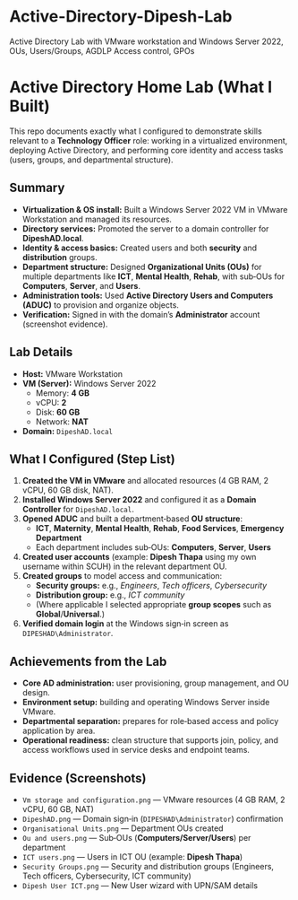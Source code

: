 # Active-Directory-Dipesh-Lab
Active Directory Lab with VMware workstation and Windows Server 2022, OUs, Users/Groups, AGDLP Access control, GPOs

# Active Directory Home Lab (What I Built)

This repo documents exactly what I configured to demonstrate skills relevant to a **Technology Officer** role: working in a virtualized environment, deploying Active Directory, and performing core identity and access tasks (users, groups, and departmental structure).

## Summary 
- **Virtualization & OS install:** Built a Windows Server 2022 VM in VMware Workstation and managed its resources.
- **Directory services:** Promoted the server to a domain controller for **DipeshAD.local**.
- **Identity & access basics:** Created users and both **security** and **distribution** groups.
- **Department structure:** Designed **Organizational Units (OUs)** for multiple departments like **ICT**, **Mental Health**, **Rehab**, with sub‑OUs for **Computers**, **Server**, and **Users**.
- **Administration tools:** Used **Active Directory Users and Computers (ADUC)** to provision and organize objects.
- **Verification:** Signed in with the domain’s **Administrator** account (screenshot evidence).

## Lab Details
- **Host:** VMware Workstation
- **VM (Server):** Windows Server 2022
  - Memory: **4 GB**
  - vCPU: **2**
  - Disk: **60 GB**
  - Network: **NAT**
- **Domain:** `DipeshAD.local`

## What I Configured (Step List)
1. **Created the VM in VMware** and allocated resources (4 GB RAM, 2 vCPU, 60 GB disk, NAT).  
2. **Installed Windows Server 2022** and configured it as a **Domain Controller** for `DipeshAD.local`.  
3. **Opened ADUC** and built a department‑based **OU structure**:
   - **ICT**, **Maternity**, **Mental Health**, **Rehab**, **Food Services**, **Emergency Department**
   - Each department includes sub‑OUs: **Computers**, **Server**, **Users**
4. **Created user accounts** (example: **Dipesh Thapa** using my own username within SCUH) in the relevant department OU.
5. **Created groups** to model access and communication:
   - **Security groups:** e.g., *Engineers*, *Tech officers*, *Cybersecurity*
   - **Distribution group:** e.g., *ICT community*
   - (Where applicable I selected appropriate **group scopes** such as **Global**/**Universal**.)
6. **Verified domain login** at the Windows sign‑in screen as `DIPESHAD\Administrator`.

## Achievements from the Lab
- **Core AD administration:** user provisioning, group management, and OU design.
- **Environment setup:** building and operating Windows Server inside VMware.
- **Departmental separation:** prepares for role‑based access and policy application by area.
- **Operational readiness:** clean structure that supports join, policy, and access workflows used in service desks and endpoint teams.
  
## Evidence (Screenshots)
- `Vm storage and configuration.png` — VMware resources (4 GB RAM, 2 vCPU, 60 GB, NAT)
- `DipeshAD.png` — Domain sign‑in (`DIPESHAD\Administrator`) confirmation
- `Organisational Units.png` — Department OUs created
- `Ou and users.png` — Sub‑OUs (**Computers/Server/Users**) per department
- `ICT users.png` — Users in ICT OU (example: **Dipesh Thapa**)
- `Security Groups.png` — Security and distribution groups (Engineers, Tech officers, Cybersecurity, ICT community)
- `Dipesh User ICT.png` — New User wizard with UPN/SAM details




